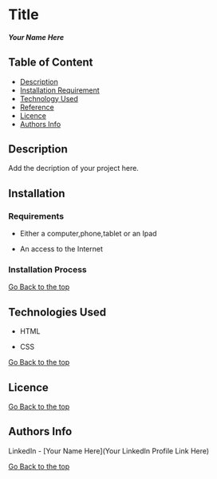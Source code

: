 # Title

##### Your Name Here 

## Table of Content

+ [Description](#Description)
+ [Installation Requirement](#Installation)
+ [Technology Used](#technologies-used)
+ [Reference](#reference)
+ [Licence](#licence)
+ [Authors Info](#author-Info)

## Description
<p>Add the decription of your project here.</p>

## Installation

### Requirements

* Either a computer,phone,tablet or an Ipad

* An access to the Internet

### Installation Process

[Go Back to the top](#title)

## Technologies Used

* HTML 

* CSS


[Go Back to the top](#title)

## Licence


[Go Back to the top](#title)

## Authors Info


LinkedIn - [Your Name Here](Your LinkedIn Profile Link Here)

[Go Back to the top](#title)
